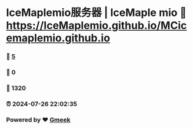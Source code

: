 # IceMaplemio服务器 | IceMaple mio :link: https://IceMaplemio.github.io/MCicemaplemio.github.io 
### :page_facing_up: [5](https://IceMaplemio.github.io/MCicemaplemio.github.io/tag.html) 
### :speech_balloon: 0 
### :hibiscus: 1320 
### :alarm_clock: 2024-07-26 22:02:35 
### Powered by :heart: [Gmeek](https://github.com/Meekdai/Gmeek)
